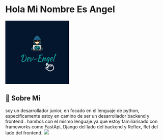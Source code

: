
# Hola Mi Nombre Es Angel


![Screenshot of a comment on a GitHub issue showing an image, added in the Markdown, of an Octocat smiling and raising a tentacle.](iconDev.png)


## 🚀 Sobre Mi
soy un desarrollador junior,  en focado en el lenguaje de python, especificamente estoy en camino de ser  un desarrollador backend y frontend .
hambos con el mismo lenguaje.ya que estoy familiarisado con  frameworks como FastApi, Django del lado del backend y Reflex, flet del lado del frontend.
<a href="https://www.python.org/" title="Python"><img src="https://www.google.com/search?sca_esv=002814a41a3b5461&sca_upv=1&sxsrf=ADLYWIJfCVxHdlzQwTlxAysJEjUiwEVQYw:1723774745951&q=icono+python&udm=2&fbs=AEQNm0CbCVgAZ5mWEJDg6aoPVcBgWizR0-0aFOH11Sb5tlNhd7Qv31WAq-g3XdD7m281OKyew6CGJrEYYQ4lESOC_x5KkE_SDY1zOtKTls3hovcNa6l_ItgJaIBwjFlejPm39w49Y4BxxGyRdKxxx_9klNmppRGjpVAmC2paJxmKME9gKCeweFeHNk13bUsJGMlkFsW02nTigN9iX_s4ABlGPJPAolXpcg&sa=X&sqi=2&ved=2ahUKEwjIzZ6rufiHAxX-6ckDHbK5L-EQtKgLegQIFBAB&biw=1920&bih=959&dpr=1#vhid=UpRrk0t81Zmm4M&vssid=mosaic" /></a>
